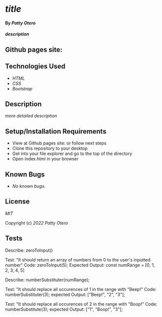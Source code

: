 # _title_

#### By _**Patty Otero**_

#### _description_

## Github pages site: 

## Technologies Used

* _HTML_
* _CSS_
* _Bootstrap_

## Description

_more detailed description_

## Setup/Installation Requirements

* View at Github pages site:  or follow next steps
* Clone this repository to your desktop
* Get into your file explorer and go to the top of the directory
* Open index.html in your browser

## Known Bugs

* _No known bugs._

## License

_MIT_

Copyright (c) _2022_ _Patty Otero_

## Tests

Describe: zeroToInput()

Test: "It should return an array of numbers from 0 to the user's inputted number"
Code: zeroToInput(5);
Expected Output: const numRange = [0, 1, 2, 3, 4, 5]

Describe: numberSubstituter(numRange);

Test: "It should replace all occurences of 1 in the range with "Beep!"
Code: numberSubstituter(3);
expected Output: ["Beep!", "2", "3"]; 

Test: "It should replace all occurences of 2 in the range with "Boop!"
Code: numberSubstitute(3);
expected Output: ["1", "Boop!", "3"]; 